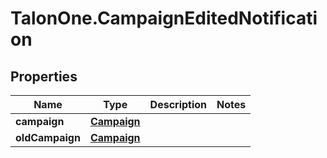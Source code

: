 # TalonOne.CampaignEditedNotification

## Properties

Name | Type | Description | Notes
------------ | ------------- | ------------- | -------------
**campaign** | [**Campaign**](Campaign.md) |  | 
**oldCampaign** | [**Campaign**](Campaign.md) |  | 


